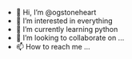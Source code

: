 - 👋 Hi, I’m @ogstoneheart
- 👀 I’m interested in everything
- 🌱 I’m currently learning python
- 💞️ I’m looking to collaborate on ...
- 📫 How to reach me ...

<!---
ogstoneheart/ogstoneheart is a ✨ special ✨ repository because its `README.md` (this file) appears on your GitHub profile.
You can click the Preview link to take a look at your changes.
--->
